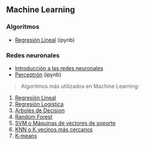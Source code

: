 ## Machine Learning

### Algoritmos
- [Regresión Lineal](https://github.com/mondeja/fullstack/tree/master/backend/src/analisis_de_datos/machine_learning/regresion_lineal.ipynb) (ipynb)

### Redes neuronales
- [Introducción a las redes neuronales](https://github.com/mondeja/fullstack/tree/master/backend/src/analisis_de_datos/machine_learning/redes_neuronales/001-intro.ipynb)
- [Perceptrón](https://github.com/mondeja/fullstack/tree/master/backend/src/analisis_de_datos/machine_learning/redes_neuronales/002-perceptron.ipynb) (ipynb)


>Algoritmos más utilizados en Machine Learning:
1. [Regresión Lineal](https://es.wikipedia.org/wiki/Regresi%C3%B3n_lineal)
2. [Regresión Logística](https://es.wikipedia.org/wiki/Regresi%C3%B3n_log%C3%ADstica)
3. [Arboles de Decision](https://es.wikipedia.org/wiki/%C3%81rbol_de_decisi%C3%B3n)
4. [Random Forest](https://es.wikipedia.org/wiki/Random_forest)
5. [SVM o Máquinas de vectores de soporte](https://es.wikipedia.org/wiki/M%C3%A1quinas_de_vectores_de_soporte)
6. [KNN o K vecinos más cercanos](https://es.wikipedia.org/wiki/K-vecinos_m%C3%A1s_cercanos)
7. [K-means](https://es.wikipedia.org/wiki/K-means)
